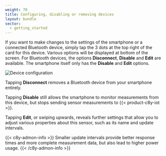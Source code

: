 ```yaml
---
weight: 70
title: Configuring, disabling or removing devices
layout: bundle
sector:
  - getting_started
---
```



If you want to make changes to the settings of the smartphone or a connected Bluetooth device, simply tap the 3 dots at the top right of the card for this device. Various options will be displayed at bottom of the screen. For Bluetooth devices, the options **Disconnect**, **Disable** and **Edit** are available. The smartphone itself only has the **Disable** and **Edit** options.

![Device configuration](/images/users-guide/csa/csa-device-options.png)

Tapping **Disconnect** removes a Bluetooth device from your smartphone entirely.

Tapping **Disable** still allows the smartphone to monitor measurements from this device, but stops sending sensor measurements to {{< product-c8y-iot >}}.

Tapping **Edit**, or swiping upwards, reveals further settings that allow you to adjust various properties about this sensor, such as its name and update intervals.

{{< c8y-admon-info >}}
Smaller update intervals provide better response times and more complete measurement data, but also lead to higher power usage.
{{< /c8y-admon-info >}}
